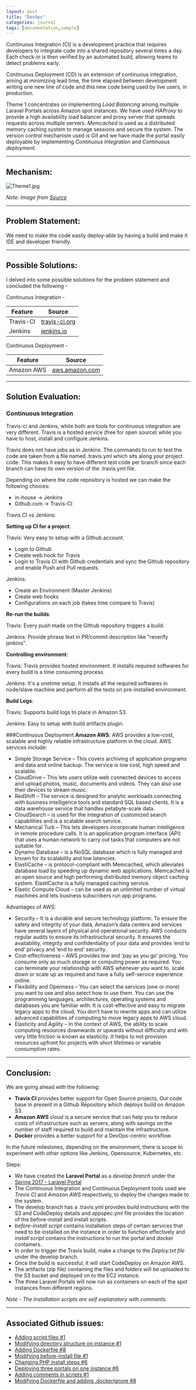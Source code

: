 ```yaml
---
layout: post
title: "DevOps"
categories: journal
tags: [documentation,sample]
---
```


Continuous Integration (CI) is a development practice that requires developers to integrate code into a shared repository several times a day. Each check-in is then verified by an automated build, allowing teams to detect problems early.

Continuous Deployment (CD) is an extension of continuous integration, aiming at minimizing lead time, the time elapsed between development writing one new line of code and this new code being used by live users, in production.

Theme 1 concentrates on implementing _Load Balancing_ among multiple Laravel Portals across Amazon spot instances. We have used _HAProxy_ to provide a high availability load balancer and proxy server that spreads requests across multiple servers. _Memcached_ is used as a distributed memory caching system to manage sessions and secure the system. The version control mechanism used is _Git_ and we have made the portal easily deployable by implementing _Continuous Integration_ and _Continuous deployment_.

***

## Mechanism:
![Theme1.jpg](https://lh5.googleusercontent.com/Ym5oUhGqSOBpqfO5TdRbsONPXvMPuxHtu4DC1l_BvWa66nd7te8QBgamtC8YhePYQjeGPFZnMxlgIXc=w1919-h886-rw)

_Note: Image from [Source](http://courses.airavata.org/slides/CS649-Spring17-Projects-Overview.pdf)_

***

## Problem Statement:

We need to make the code easily deploy-able by having a build and make it IDE and developer friendly.

***

## Possible Solutions:

I delved into some possible solutions for the problem statement and concluded the following -

Continuous Integration -

Feature | Source
------- | -------
Travis-CI | [travis-ci.org](https://travis-ci.org)
Jenkins | [jenkins.io](https://jenkins.io)

Continuous Deployment -

Feature | Source
------- | -------
Amazon AWS | [aws.amazon.com](https://aws.amazon.com)

***

## Solution Evaluation:

### Continuous Integration
Travis-ci and Jenkins, while both are tools for continuous integration are very different. Travis is a hosted service (free for open source) while you have to host, install and configure Jenkins.

Travis does not have jobs as in Jenkins. The commands to run to test the code are taken from a file named .travis.yml which sits along your project code. This makes it easy to have different test code per branch since each branch can have its own version of the .travis.yml file.

Depending on where the code repository is hosted we can make the following choices:

- in-house → Jenkins
- Github.com → Travis-CI

Travis CI vs Jenkins:

**Setting up CI for a project**:

Travis: Very easy to setup with a Github account.
- Login to Github 
- Create web hook for Travis 
- Login to Travis CI with Github credentials and sync the Github repository and enable Push and Pull requests.

Jenkins: 
- Create an Environment (Master Jenkins) 
- Create web hooks 
- Configurations on each job (takes time compare to Travis)

**Re-run the builds**:

Travis: Every push made on the Github repository triggers a build.

Jenkins: Provide phrase text in PR/commit description like "reverify jenkins".

**Controlling environment**:

Travis: Travis provides hosted environment. It installs required softwares for every build is a time consuming process.

Jenkins: It's a onetime setup. It installs all the required softwares in node/slave machine and perform all the tests on pre-installed environment.

**Build Logs**:

Travis: Supports build logs to place in Amazon S3.

Jenkins: Easy to setup with build artifacts plugin.

###Continuous Deployment
**Amazon AWS**:
AWS provides a low-cost, scalable and highly reliable infrastructure platform in the cloud. AWS services include:
- Simple Storage Service – This covers archiving of application programs and data and online backup. The service is low cost, high speed and scalable.
- CloudDrive – This lets users utilize web connected devices to access and upload photos, music, documents and videos. They can also use their devices to stream music.
- RedShift – The service is designed for analytic workloads connecting with business intelligence tools and standard SQL based clients. It is a data warehouse service that handles petabyte-scale data.
- CloudSearch – is used for the integration of customized search capabilities and is a scalable search service.
- Mechanical Turk – This lets developers incorporate human intelligence in remote procedure calls. It is an application program interface (API) that uses a human network to carry out tasks that computers are not suitable for.
- Dynamo Database – is a NoSQL database which is fully managed and known for its scalability and low latencies.
- ElastiCache – is protocol-compliant with Memcached, which alleviates database load by speeding up dynamic web applications. Memcached is an open source and high performing distributed memory object caching system. ElastiCache is a fully managed caching service.
- Elastic Compute Cloud – can be used as an unlimited number of virtual machines and lets business subscribers run app programs.

Advantages of AWS:
- Security – It is a durable and secure technology platform. To ensure the safety and integrity of your data, Amazon’s data centers and services have several layers of physical and operational security. AWS conducts regular audits to ensure its infrastructural security.  It ensures the availability, integrity and confidentiality of your data and provides ‘end to end’ privacy and ‘end to end’ security.
- Cost-effectiveness – AWS provides low and ‘pay as you go’ pricing. You consume only as much storage or computing power as required. You can terminate your relationship with AWS whenever you want to, scale down or scale up as required and have a fully self-service experience online.
- Flexibility and Openness – You can select the services (one or more) you want to use and also select how to use them. You can use the programming languages, architectures, operating systems and databases you are familiar with. It is cost-effective and easy to migrate legacy apps to the cloud. You don’t have to rewrite apps and can utilize advanced capabilities of computing to move legacy apps to AWS cloud.
- Elasticity and Agility – In the context of AWS, the ability to scale computing resources downwards or upwards without difficulty and with very little friction is known as elasticity. It helps to not provision resources upfront for projects with short lifetimes or variable consumption rates.

***

## Conclusion:  
We are going ahead with the following:
- **Travis CI** provides better support for Open Source projects. Our code base in present in a Github Repository which deploys build on Amazon S3.
- **Amazon AWS** cloud is a secure service that can help you to reduce costs of infrastructure such as servers, along with savings on the number of staff required to build and maintain the infrastructure.
- **Docker** provides a better support for a DevOps-centric workflow.

In the future milestones, depending on the environment, there is scope to experiment with other options like Jenkins, Opensource, Kubernetes, etc.

Steps:
* We have created the **Laravel Portal** as a _develop branch_ under the [Spring 2017 - Laravel Portal](https://github.com/airavata-courses/spring17-laravel-portal)
* The Continuous Integration and Continuous Deployment tools used are _Travis CI_ and _Amazon AWS_ respectively, to deploy the changes made to the system.
* The develop branch has a .travis.yml provides build instructions with the S3 and CodeDeploy details and appspec.yml file provides the location of the before-install and install scripts. 
* _before-install script_ contains installation steps of certain services that need to be installed on the instance in order to function effectively and _install script_ contains the instructions to run the portal and docker containers.
* In order to trigger the Travis build, make a change to the _Deploy.txt file_ under the develop branch.
* Once the build is successful, it will start CodeDeploy on Amazon AWS.
* The artifacts (zip file) containing the files and folders will be uploaded to the S3 bucket and deployed on to the EC2 instance.
* The three Laravel Portals will now run as containers on each of the spot instances from different regions.

_Note - The installation scripts are self explanatory with comments._

***

## Associated Github issues:
- [Adding script files #1](https://github.com/airavata-courses/spring17-laravel-portal/commit/e8867f2ac71e9ee12d3def70483507721e0da63a)
- [Modifying directory structure on instance #1](https://github.com/airavata-courses/spring17-laravel-portal/commit/9c5b97f38fa28b2000455f6f1e1cb0380fcd5893)
- [Adding Dockerfile #8](https://github.com/airavata-courses/spring17-laravel-portal/commit/a9cbb4259c042d21bf54d8c77501d84fb9779ea2)
- [Modifying before-install file #1](https://github.com/airavata-courses/spring17-laravel-portal/commit/775bd432f4574ad772bda5a8abddbaf99219b21f)
- [Changing PHP install steps #6](https://github.com/airavata-courses/spring17-laravel-portal/commit/f3aeaa7168ca8d4b3ef7bbf8280e0e853f80f4a3)
- [Deploying three portals on one instance #6](https://github.com/airavata-courses/spring17-laravel-portal/commit/f9eb07679175a12b6a5103d5ce11db99b6bae80b)
- [Adding comments in scripts #1](https://github.com/airavata-courses/spring17-laravel-portal/commit/8d88be133240e4858b88e0bc57d8432e8a22fcf1)
- [Modifying Dockerfile and adding .dockerignore #8](https://github.com/airavata-courses/spring17-laravel-portal/commit/5710f809bf21ece524fd3722d5dc3ce8a896272a)